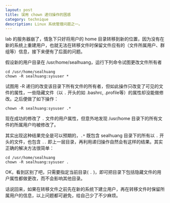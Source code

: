 ```yaml
---
layout: post
title: 误用 chown 递归操作的困惑
category: technique
description: Linux 系统管理问题之一。
---
```


lab 的服务器崩了，情急下只好将用户的 home 目录转移到新的位置，因为没有在新的系统上重建用户，也就无法在转移文件时保留文件应有的（文件所属用户、群组等）信息，接下来便有了后面的问题。

假设新的用户目录在 /usr/home/sealhuang，运行下列命令试图更改文件所有者

    cd /usr/home/sealhuang
    chown -R sealhuang:sysuser *

试图用 -R 递归的改变该目录下所有文件的所有者，但如此操作只改变了可见的文件的属性，一些隐藏文件（以 `.` 开头的如 .bashrc, .profile等）的属性却没能做修改。之后便做了如下操作：

    chown -R sealhuang:sysuser .*

现在成功的修改了 `.` 文件的用户属性，但意外地发现 /usr/home 目录下的所有文件的所属用户均被修改了。

其实出现这种结果完全是可以预期的，`.*` 既包含 sealhuang 目录下的所有以 `.` 开头的文件，也包含 `..` 即上一层目录，再利用递归操作自然会有这样的结果。其实正确的解决方法很简单：

    cd /usr/home/sealhuang
    chown -R sealhuang:sysuser .

OK，看到区别了吧，只需要指定当前目录( `.` )，即可把目录下包括隐藏文件的用户属性都做更改，而不会影响其他目录。

话说回来，如果在转移文件之前先在新的系统下建立用户，再在转移文件时保留所属用户的信息，以上问题都可避免，给自己少了不少麻烦。
